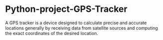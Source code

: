 # Python-project-GPS-Tracker
A GPS tracker is a device designed to calculate precise and accurate locations generally by receiving data from satellite sources and computing the exact coordinates of the desired location.
